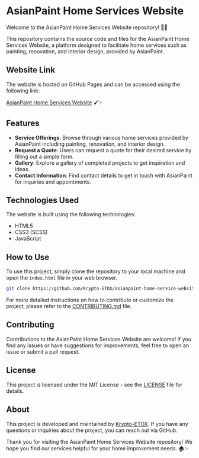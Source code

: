 # AsianPaint Home Services Website

Welcome to the AsianPaint Home Services Website repository! 🏡🎨

This repository contains the source code and files for the AsianPaint Home Services Website, a platform designed to facilitate home services such as painting, renovation, and interior design, provided by AsianPaint.

## Website Link

The website is hosted on GitHub Pages and can be accessed using the following link:

[AsianPaint Home Services Website](https://krypto-etox.github.io/asianpaint-home-service-website/) 🖌️✨

## Features

- **Service Offerings**: Browse through various home services provided by AsianPaint including painting, renovation, and interior design.
- **Request a Quote**: Users can request a quote for their desired service by filling out a simple form.
- **Gallery**: Explore a gallery of completed projects to get inspiration and ideas.
- **Contact Information**: Find contact details to get in touch with AsianPaint for inquiries and appointments.

## Technologies Used

The website is built using the following technologies:

- HTML5
- CSS3 (SCSS)
- JavaScript

## How to Use

To use this project, simply clone the repository to your local machine and open the `index.html` file in your web browser.

```bash
git clone https://github.com/Krypto-ETOX/asianpaint-home-service-website.git
```

For more detailed instructions on how to contribute or customize the project, please refer to the [CONTRIBUTING.md](CONTRIBUTING.md) file.

## Contributing

Contributions to the AsianPaint Home Services Website are welcome! If you find any issues or have suggestions for improvements, feel free to open an issue or submit a pull request.

## License

This project is licensed under the MIT License - see the [LICENSE](LICENSE) file for details.

## About

This project is developed and maintained by [Krypto-ETOX](https://github.com/Krypto-ETOX). If you have any questions or inquiries about the project, you can reach out via GitHub.

Thank you for visiting the AsianPaint Home Services Website repository! We hope you find our services helpful for your home improvement needs. 🏠✨
